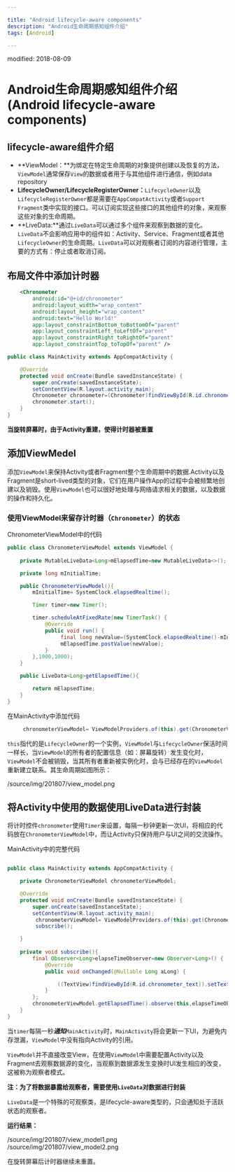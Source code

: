 ```yaml
---

title: "Android lifecycle-aware components"
description: "Android生命周期感知组件介绍"
tags: [Android]

---
```


modified: 2018-08-09
# Android生命周期感知组件介绍(Android lifecycle-aware components)

## lifecycle-aware组件介绍

* **ViewModel：**为绑定在特定生命周期的对象提供创建以及恢复的方法，`ViewModel`通常保存`View`的数据或者用于与其他组件进行通信，例如data repository
* **LifecycleOwner/LifecycleRegisterOwner：**`LifecycleOwner`以及`LifecycleRegisterOwner`都是需要在`AppCompatActivity`或者`Support Fragment`类中实现的接口。可以订阅实现这些接口的其他组件的对象，来观察这些对象的生命周期。
* **LiveData:**通过`LiveData`可以通过多个组件来观察到数据的变化。`LiveData`不会影响应用中的组件如：Activity、Service、Fragment或者其他`LifecycleOwner`的生命周期。`LiveData`可以对观察者订阅的内容进行管理，主要的方式有：停止或者取消订阅。

## 布局文件中添加计时器

```xml
    <Chronometer
        android:id="@+id/chronometer"
        android:layout_width="wrap_content"
        android:layout_height="wrap_content"
        android:text="Hello World!"
        app:layout_constraintBottom_toBottomOf="parent"
        app:layout_constraintLeft_toLeftOf="parent"
        app:layout_constraintRight_toRightOf="parent"
        app:layout_constraintTop_toTopOf="parent" />

```

```java
public class MainActivity extends AppCompatActivity {

    @Override
    protected void onCreate(Bundle savedInstanceState) {
        super.onCreate(savedInstanceState);
        setContentView(R.layout.activity_main);
        Chronometer chronometer=(Chronometer)findViewById(R.id.chronometer);
        chronometer.start();
    }
}


```

**当旋转屏幕时，由于Activity重建，使得计时器被重置**

## 添加ViewMedel

添加`ViewModel`来保持Activity或者Fragment整个生命周期中的数据.Activity以及Fragment是short-lived类型的对象，它们在用户操作App的过程中会被频繁地创建以及销毁。使用`ViewModel`也可以很好地处理与网络请求相关的数据，以及数据的操作和持久化。

### 使用ViewModel来留存计时器（`Chronometer`）的状态

ChronometerViewModel中的代码

```java
public class ChronometerViewModel extends ViewModel {
    
    private MutableLiveData<Long>mElapsedTime=new MutableLiveData<>();

    private long mInitialTime;

    public ChronometerViewModel(){
        mInitialTime= SystemClock.elapsedRealtime();

        Timer timer=new Timer();

        timer.scheduleAtFixedRate(new TimerTask() {
            @Override
            public void run() {
                 final long newValue=(SystemClock.elapsedRealtime()-mInitialTime)/1000;
                 mElapsedTime.postValue(newValue);
            }
        },1000,1000);
    }

    public LiveData<Long>getElapsedTime(){

        return mElapsedTime;
    }
}


```

在MainActivity中添加代码
```java
     chronometerViewModel= ViewModelProviders.of(this).get(ChronometerViewModel.class);

```

`this`指代的是`LifecycleOwner`的一个实例，`ViewModel`与`LifecycleOwner`保活时间一样长，当`ViewModel`的所有者的配置信息（如：屏幕旋转）发生变化时，`ViewModel`不会被销毁，当其所有者重新被实例化时，会与已经存在的`ViewModel`重新建立联系。其生命周期如图所示：

/source/img/201807/view_model.png


## 将Activity中使用的数据使用LiveData进行封装

将计时控件`chronometer`使用`Timer`来设置，每隔一秒钟更新一次UI，将相应的代码放在`ChronometerViewModel`中，而让Activity只保持用户与UI之间的交流操作。


MainActivity中的完整代码
```java

public class MainActivity extends AppCompatActivity {

    private ChronometerViewModel chronometerViewModel;

    @Override
    protected void onCreate(Bundle savedInstanceState) {
        super.onCreate(savedInstanceState);
        setContentView(R.layout.activity_main);
         chronometerViewModel= ViewModelProviders.of(this).get(ChronometerViewModel.class);
         subscribe();

    }
    
    private void subscribe(){
        final Observer<Long>elapseTimeObserver=new Observer<Long>() {
            @Override
            public void onChanged(@Nullable Long aLong) {

                ((TextView)findViewById(R.id.chronometer_text)).setText(aLong+"秒");
            }
        };
        chronometerViewModel.getElapsedTime().observe(this,elapseTimeObserver);
    }
}


```

当`timer`每隔一秒***通知***`MainActivity`时，`MainActivity`将会更新一下UI，为避免内存泄漏，`ViewModel`中没有指向Activity的引用。

`ViewModel`并不直接改变View，在使用`ViewModel`中需要配置Activity以及Fragment去观察数据源的变化，当观察到数据源发生变换时UI发生相应的改变，这被称为观察者模式。

**注：为了将数据暴露给观察者，需要使用`LiveData`对数据进行封装**

`LiveData`是一个特殊的可观察类，是lifecycle-aware类型的，只会通知处于活跃状态的观察者。

**运行结果：**

/source/img/201807/view_model1.png
/source/img/201807/view_model2.png


在旋转屏幕后计时器继续未重置。






